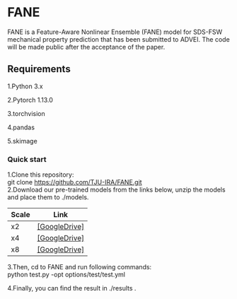 # FANE
FANE is a Feature-Aware Nonlinear Ensemble (FANE) model for SDS-FSW mechanical property prediction that has been submitted to ADVEI. The code will be made public after the acceptance of the paper.
## Requirements
1.Python 3.x    

2.Pytorch 1.13.0  

3.torchvision  

4.pandas 

5.skimage

### Quick start
1.Clone this repository:  
git clone https://github.com/TJU-IRA/FANE.git  
2.Download our pre-trained models from the links below, unzip the models and place them to <td bgcolor=gray>./models. </td>

<table class="tg"><thead>
  <tr>
    <th class="tg-c3ow">Scale</th>
    <th class="tg-c3ow">Link</th>
  </tr></thead>
<tbody>
  <tr>
    <td class="tg-c3ow">x2</td>
    <td class="tg-c3ow"><a href="https://drive.google.com/drive/folders/1jq6xowAfEymklsMCwllfrJ26723_yBcR?usp=sharing" target="_blank" rel="noopener noreferrer">[GoogleDrive]</a></td>
  </tr>
  <tr>
    <td class="tg-c3ow">x4</td>
    <td class="tg-c3ow"><a href="https://drive.google.com/drive/folders/1jq6xowAfEymklsMCwllfrJ26723_yBcR?usp=sharing" target="_blank" rel="noopener noreferrer">[GoogleDrive]</a></td>
  </tr>
  <tr>
    <td class="tg-c3ow">x8</td>
    <td class="tg-c3ow"><a href="https://drive.google.com/drive/folders/1jq6xowAfEymklsMCwllfrJ26723_yBcR?usp=sharing" target="_blank" rel="noopener noreferrer">[GoogleDrive]</a></td>
  </tr>
</tbody>
</table>

3.Then, cd to <td bgcolor=gray>FANE</td> and run  following commands:  
python test.py -opt options/test/test.yml

4.Finally, you can find the result in <td bgcolor=gray>./results .
